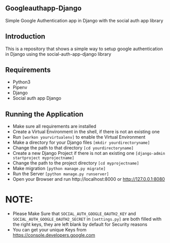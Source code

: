 ## Googleauthapp-Django
Simple Google Authentication app in Django with the social auth app library 

## Introduction
This is a repository that shows a simple way to setup google authentication in Django using the social-auth-app-django library

## Requirements
* Python3
* Pipenv
* Django
* Social auth app Django

## Running the Application
* Make sure all requirements are installed
* Create a Virtual Environment in the shell, if there is not an existing one
* Run ```[workon yourvirtualenv]``` to enable the Virtual Environment
* Make a directory for your Django files ```[mkdir yourdirectoryname]```
* Change the path to that directory ```[cd yourdirectoryname]```
* Create a new Django Project if there is not an existing one ```[django-admin startproject myprojectname]```
* Change the path to the project directory ```[cd myprojectname]```
* Make migration ```[python manage.py migrate]``` 
* Run the Server ```[python manage.py runserver]```
* Open your Browser and run http://localhost:8000 or http://127.0.0.1:8080 

# NOTE:
* Please Make Sure that ```SOCIAL_AUTH_GOOGLE_OAUTH2_KEY``` and ```SOCIAL_AUTH_GOOGLE_OAUTH2_SECRET``` in ```[settings.py]``` are both filled with the right keys, they are left blank by default for Security reasons
* You can get your unique Keys from https://console.developers.google.com
